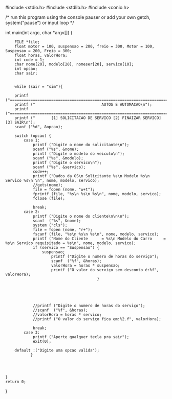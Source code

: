 #include <stdio.h>
#include <stdlib.h>
#include <conio.h>


/* run this program using the console pauser or add your own getch, system("pause") or input loop */

int main(int argc, char *argv[]) {
	
		FILE *file;
		float motor = 100, suspensao = 200, freio = 300, Motor = 100, Suspensao = 200, Freio = 300;
		float horas, valorHora;
		int code = 1;
		char nome[20], modelo[20], nomeser[20], servico[10];
		int opcao;
		char sair;
		
		
		while (sair = "sim"){
		
		printf ("=========================================================================\n");
		printf ("                             AUTOS E AUTOMACAO\n");
		printf ("=========================================================================\n");
		printf ("       [1] SOLICITACAO DE SERVICO [2] FINAIZAR SERVICO] [3] SAIR\n");
		scanf ("%d", &opcao);
		
		switch (opcao) {
			case 1:
				printf ("Digite o nome do solicitante\n");
				scanf ("%s", &nome);
				printf ("Digite o modelo do veiculo\n");
				scanf ("%s", &modelo);
				printf ("Digite o servico\n");
				scanf ("%s", &servico);
				code++;
				printf ("Dados da OS\n Solicitante %s\n Modelo %s\n Servico %s\n \n", nome, modelo, servico);
				//gets(nome);
				file = fopen (nome, "w+t");
				fprintf (file, "%s\n %s\n %s\n", nome, modelo, servico);
				fclose (file);
				
				break;
			case 2:
				printf ("Digite o nome do cliente\n\n\n");
				scanf  ("%s", &nome);
				system ("cls");
				file = fopen (nome, "r+");
				fscanf (file, "%s\n %s\n %s\n", nome, modelo, servico);
				printf ("Nome do Cliente      = %s\n Modelo do Carro     = %s\n Servico requisitado = %s\n", nome, modelo, servico);
				if (servico == "Suspensao") {
					suspensao;
						printf ("Digite o numero de horas do serviço");
						scanf  ("%f", &horas);
						valorHora = horas * suspensao;
						printf ("O valor do serviço sem desconto é:%f", valorHora);
										    }
										 
										 
										 
										 
										 
				//printf ("Digite o numero de horas do serviço");
				//scanf  ("%f", &horas);
				//valorHora = horas * servico;
				//printf ("O valor do serviço fica em:%2.f", valorHora);
				
				break;
			case 3:
				printf ("Aperte qualquer tecla pra sair");
				exit(0);
				
		default :("Digite uma opcao valida");
			   }
		
	
	
	
	}
	return 0;
}
